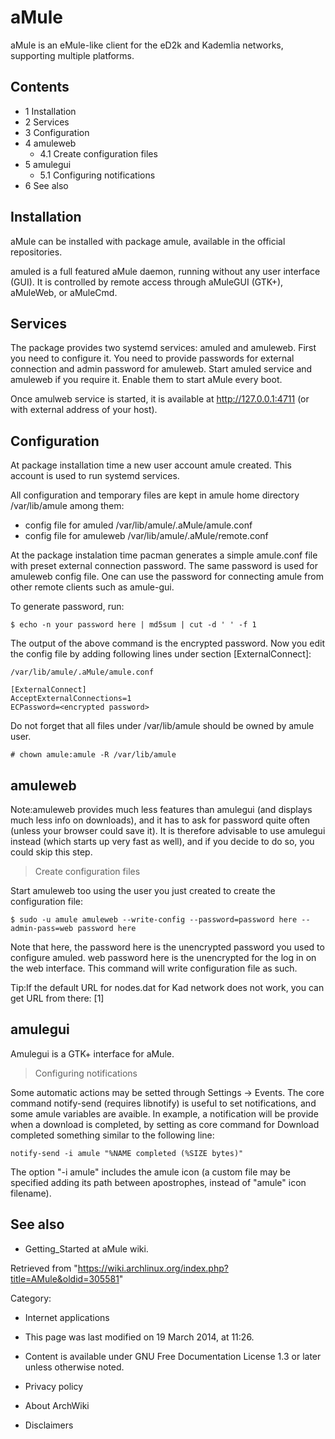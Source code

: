 aMule
=====

aMule is an eMule-like client for the eD2k and Kademlia networks,
supporting multiple platforms.

Contents
--------

-   1 Installation
-   2 Services
-   3 Configuration
-   4 amuleweb
    -   4.1 Create configuration files
-   5 amulegui
    -   5.1 Configuring notifications
-   6 See also

Installation
------------

aMule can be installed with package amule, available in the official
repositories.

amuled is a full featured aMule daemon, running without any user
interface (GUI). It is controlled by remote access through aMuleGUI
(GTK+), aMuleWeb, or aMuleCmd.

Services
--------

The package provides two systemd services: amuled and amuleweb. First
you need to configure it. You need to provide passwords for external
connection and admin password for amuleweb. Start amuled service and
amuleweb if you require it. Enable them to start aMule every boot.

Once amulweb service is started, it is available at
http://127.0.0.1:4711 (or with external address of your host).

Configuration
-------------

At package installation time a new user account amule created. This
account is used to run systemd services.

All configuration and temporary files are kept in amule home directory
/var/lib/amule among them:

-   config file for amuled /var/lib/amule/.aMule/amule.conf
-   config file for amuleweb /var/lib/amule/.aMule/remote.conf

At the package instalation time pacman generates a simple amule.conf
file with preset external connection password. The same password is used
for amuleweb config file. One can use the password for connecting amule
from other remote clients such as amule-gui.

To generate password, run:

    $ echo -n your password here | md5sum | cut -d ' ' -f 1

The output of the above command is the encrypted password. Now you edit
the config file by adding following lines under section
[ExternalConnect]:

    /var/lib/amule/.aMule/amule.conf

    [ExternalConnect]
    AcceptExternalConnections=1
    ECPassword=<encrypted password>

Do not forget that all files under /var/lib/amule should be owned by
amule user.

    # chown amule:amule -R /var/lib/amule

amuleweb
--------

Note:amuleweb provides much less features than amulegui (and displays
much less info on downloads), and it has to ask for password quite often
(unless your browser could save it). It is therefore advisable to use
amulegui instead (which starts up very fast as well), and if you decide
to do so, you could skip this step.

> Create configuration files

Start amuleweb too using the user you just created to create the
configuration file:

    $ sudo -u amule amuleweb --write-config --password=password here --admin-pass=web password here

Note that here, the password here is the unencrypted password you used
to configure amuled. web password here is the unencrypted for the log in
on the web interface. This command will write configuration file as
such.

Tip:If the default URL for nodes.dat for Kad network does not work, you
can get URL from there: [1]

amulegui
--------

Amulegui is a GTK+ interface for aMule.

> Configuring notifications

Some automatic actions may be setted through Settings → Events. The core
command notify-send (requires libnotify) is useful to set notifications,
and some amule variables are avaible. In example, a notification will be
provide when a download is completed, by setting as core command for
Download completed something similar to the following line:

    notify-send -i amule "%NAME completed (%SIZE bytes)"

The option "-i amule" includes the amule icon (a custom file may be
specified adding its path between apostrophes, instead of "amule" icon
filename).

See also
--------

-   Getting_Started at aMule wiki.

Retrieved from
"https://wiki.archlinux.org/index.php?title=AMule&oldid=305581"

Category:

-   Internet applications

-   This page was last modified on 19 March 2014, at 11:26.
-   Content is available under GNU Free Documentation License 1.3 or
    later unless otherwise noted.
-   Privacy policy
-   About ArchWiki
-   Disclaimers
